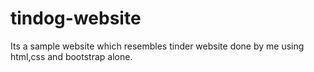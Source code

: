 # tindog-website
Its a sample website which resembles tinder website done by me using html,css and bootstrap alone.
